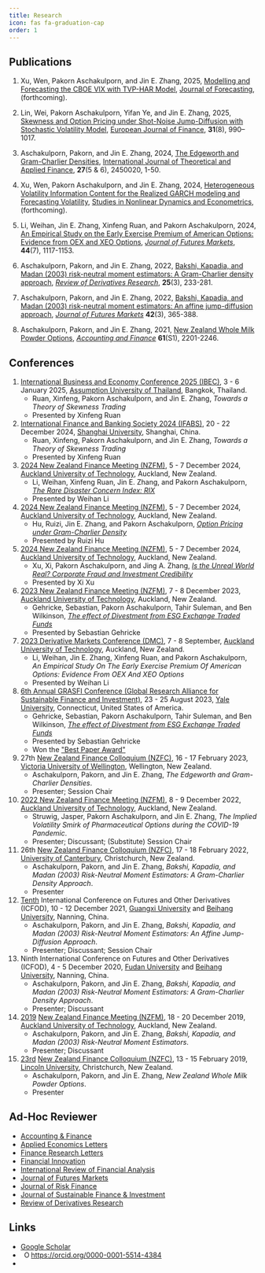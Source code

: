```yaml
---
title: Research
icon: fas fa-graduation-cap
order: 1
---
```


## Publications
1. Xu, Wen, Pakorn Aschakulporn, and Jin E. Zhang, 2025, [Modelling and Forecasting the CBOE VIX with TVP-HAR Model](https://doi.org/10.1002/for.3260), [Journal of Forecasting](https://onlinelibrary.wiley.com/journal/1099131X), (forthcoming).

1. Lin, Wei, Pakorn Aschakulporn, Yifan Ye, and Jin E. Zhang, 2025, [Skewness and Option Pricing under Shot-Noise Jump-Diffusion with Stochastic Volatility Model](https://doi.org/10.1080/1351847X.2025.2453750), [European Journal of Finance](https://www.tandfonline.com/journals/rejf20), **31**(8), 990–1017.

1. Aschakulporn, Pakorn, and Jin E. Zhang, 2024, [The Edgeworth and Gram-Charlier Densities](https://www.worldscientific.com/share/9WKFSPNVQDQCS5DWD9I5?target=10.1142/S0219024924500201), [International Journal of Theoretical and Applied Finance](https://www.worldscientific.com/worldscinet/ijtaf), **27**(5 & 6), 2450020, 1-50.

1. Xu, Wen, Pakorn Aschakulporn, and Jin E. Zhang, 2024, [Heterogeneous Volatility Information Content for the Realized GARCH modeling and Forecasting Volatility](https://doi.org/10.1515/snde-2024-0013), [Studies in Nonlinear Dynamics and Econometrics](https://www.degruyter.com/journal/key/snde/html), (forthcoming).

1. Li, Weihan, Jin E. Zhang, Xinfeng Ruan, and Pakorn Aschakulporn, 2024, [An Empirical Study on the Early Exercise Premium of American Options: Evidence from OEX and XEO Options](https://doi.org/10.1002/fut.22508), [*Journal of Futures Markets*](https://onlinelibrary.wiley.com/journal/10969934), **44**(7), 1117-1153.

1. Aschakulporn, Pakorn, and Jin E. Zhang, 2022, [Bakshi, Kapadia, and Madan (2003) risk-neutral moment estimators: A Gram-Charlier density approach](https://link.springer.com/article/10.1007/s11147-022-09187-x), [*Review of Derivatives Research*](https://www.springer.com/journal/11147), **25**(3), 233-281.

1. Aschakulporn, Pakorn, and Jin E. Zhang, 2022, [Bakshi, Kapadia, and Madan (2003) risk-neutral moment estimators: An affine jump-diffusion approach](https://onlinelibrary.wiley.com/share/author/ECBFPGMCDSNCGXD6X6RH?target=10.1002/fut.22280), [*Journal of Futures Markets*](https://onlinelibrary.wiley.com/journal/10969934) **42**(3), 365-388.

1. Aschakulporn, Pakorn, and Jin E. Zhang, 2021, [New Zealand Whole Milk Powder Options](https://onlinelibrary.wiley.com/share/author/V3DEQPUW7F9BI8UCJPTG?target=10.1111/acfi.12660), [*Accounting and Finance*](https://onlinelibrary.wiley.com/journal/1467629x) **61**(S1), 2201-2246.



## Conferences
1. [International Business and Economy Conference 2025 (IBEC)](https://ibec-info.org/2025/conference-programme), 3 - 6 January 2025, [Assumption University of Thailand](https://www.au.edu/), Bangkok, Thailand.
    - Ruan, Xinfeng, Pakorn Aschakulporn, and Jin E. Zhang, *Towards a Theory of Skewness Trading*
    - Presented by Xinfeng Ruan
1. [International Finance and Banking Society 2024 (IFABS)](https://www.ifabs.org/ifabs2024shanghai), 20 - 22 December 2024, [Shanghai University](https://en.shu.edu.cn/), Shanghai, China.
    - Ruan, Xinfeng, Pakorn Aschakulporn, and Jin E. Zhang, *Towards a Theory of Skewness Trading*
    - Presented by Xinfeng Ruan
1. [2024 New Zealand Finance Meeting (NZFM)](https://acfr.aut.ac.nz/conferences-and-events/2024-new-zealand-finance-meeting-programme), 5 - 7 December 2024, [Auckland University of Technology](https://www.aut.ac.nz/), Auckland, New Zealand.
    - Li, Weihan, Xinfeng Ruan, Jin E. Zhang, and Pakorn Aschakulporn, [*The Rare Disaster Concern Index: RIX*](https://acfr.aut.ac.nz/__data/assets/pdf_file/0003/918408/RIX.pdf)
    - Presented by Weihan Li
1. [2024 New Zealand Finance Meeting (NZFM)](https://acfr.aut.ac.nz/conferences-and-events/2024-new-zealand-finance-meeting-programme), 5 - 7 December 2024, [Auckland University of Technology](https://www.aut.ac.nz/), Auckland, New Zealand.
    - Hu, Ruizi, Jin E. Zhang, and Pakorn Aschakulporn, [*Option Pricing under Gram-Charlier Density*](https://acfr.aut.ac.nz/__data/assets/pdf_file/0008/925874/925875_Hu_Option-Pricing-under-Gram-Charlier-Density.pdf)
    - Presented by Ruizi Hu
1. [2024 New Zealand Finance Meeting (NZFM)](https://acfr.aut.ac.nz/conferences-and-events/2024-new-zealand-finance-meeting-programme), 5 - 7 December 2024, [Auckland University of Technology](https://www.aut.ac.nz/), Auckland, New Zealand.
    - Xu, Xi, Pakorn Aschakulporn, and Jing A. Zhang, [*Is the Unreal World Real? Corporate Fraud and Investment Credibility*](https://acfr.aut.ac.nz/__data/assets/pdf_file/0010/925714/Is-the-unreal-world-real-Corporate-fraud-and-investment-credibility.pdf)
    - Presented by Xi Xu
1. [2023 New Zealand Finance Meeting (NZFM)](https://acfr.aut.ac.nz/conferences-and-events/2023-nzfm), 7 - 8 December 2023, [Auckland University of Technology](https://www.aut.ac.nz/), Auckland, New Zealand.
    - Gehricke, Sebastian, Pakorn Aschakulporn, Tahir Suleman, and Ben Wilkinson, [*The effect of Divestment from ESG Exchange Traded Funds*](https://acfr.aut.ac.nz/__data/assets/pdf_file/0006/832182/Sebastian-Gehricke-et-al-2023-ESG-ETF-Divestment-Working-Paper.pdf)
    - Presented by Sebastian Gehricke
1. [2023 Derivative Markets Conference (DMC)](https://acfr.aut.ac.nz/conferences-and-events/2023-derivative-markets-conference/dmc-2023-full-academic-programme), 7 - 8 September, [Auckland University of Technology](https://www.aut.ac.nz/), Auckland, New Zealand.
    - Li, Weihan, Jin E. Zhang, Xinfeng Ruan, and Pakorn Aschakulporn, *An Empirical Study On The Early Exercise Premium Of American Options: Evidence From OEX And XEO Options*
    - Presented by Weihan Li
1. [6th Annual GRASFI Conference (Global Research Alliance for Sustainable Finance and Investment)](https://sustainablefinancealliance.org/annual-conference/2023-schedule/), 23 - 25 August 2023, [Yale University](https://www.yale.edu/), Connecticut, United States of America.
    - Gehricke, Sebastian, Pakorn Aschakulporn, Tahir Suleman, and Ben Wilkinson, [*The effect of Divestment from ESG Exchange Traded Funds*](https://sustainablefinancealliance.org/blog/paper/the-effect-of-divestment-from-esg-exchange-traded-funds/)
    - Presented by Sebastian Gehricke
    - Won the ["Best Paper Award"](https://www.linkedin.com/posts/iigf_home-activity-7105094025321320448-D95d/)
1. 27th [New Zealand Finance Colloquium (NZFC)](https://www.nzfc.ac.nz/), 16 - 17 February 2023, [Victoria University of Wellington](https://www.wgtn.ac.nz/), Wellington, New Zealand.
    - Aschakulporn, Pakorn, and Jin E. Zhang, *The Edgeworth and Gram-Charlier Densities*.
    - Presenter; Session Chair
1. [2022 New Zealand Finance Meeting (NZFM)](https://acfr.aut.ac.nz/conferences-and-events/2022-new-zealand-finance-meeting), 8 - 9 December 2022, [Auckland University of Technology](https://www.aut.ac.nz/), Auckland, New Zealand.
    - Struwig, Jasper, Pakorn Aschakulporn, and Jin E. Zhang, *The Implied Volatility Smirk of Pharmaceutical Options during the COVID-19 Pandemic*.
    - Presenter; Discussant; (Substitute) Session Chair
1. 26th [New Zealand Finance Colloquium (NZFC)](https://www.nzfc.ac.nz/), 17 - 18 February 2022, [University of Canterbury](https://www.canterbury.ac.nz/), Christchurch, New Zealand.
    - Aschakulporn, Pakorn, and Jin E. Zhang, *Bakshi, Kapadia, and Madan (2003) Risk-Neutral Moment Estimators: A Gram-Charlier Density Approach*.
    - Presenter
1. [Tenth](https://onlinelibrary.wiley.com/pb-assets/assets/10969934/Revised_ICFOD2021%20CALL%20FOR%20PAPERS%20Final%20Version%205%20October%202021%20(003)-1633444332.pdf) International Conference on Futures and Other Derivatives (ICFOD), 10 - 12 December 2021, [Guangxi University](https://english.gxu.edu.cn/) and [Beihang University](https://ev.buaa.edu.cn/), Nanning, China.
    - Aschakulporn, Pakorn, and Jin E. Zhang, *Bakshi, Kapadia, and Madan (2003) Risk-Neutral Moment Estimators: An Affine Jump-Diffusion Approach*.
    - Presenter; Discussant; Session Chair
1. Ninth International Conference on Futures and Other Derivatives (ICFOD), 4 - 5 December 2020, [Fudan University](https://www.fudan.edu.cn/en/) and [Beihang University](https://ev.buaa.edu.cn/), Nanning, China.
    - Aschakulporn, Pakorn, and Jin E. Zhang, *Bakshi, Kapadia, and Madan (2003) Risk-Neutral Moment Estimators: A Gram-Charlier Density Approach*.
    - Presenter; Discussant
1. [2019](https://acfr.aut.ac.nz/__data/assets/pdf_file/0013/330115/2019-NEW-ZEALAND-FINANCE-MEETING-FULL-PROGRAMME-FINAL.pdf) [New Zealand Finance Meeting (NZFM)](https://acfr.aut.ac.nz/conferences-and-events/past-conferences-and-events/2019-new-zealand-finance-meeting), 18 - 20 December 2019, [Auckland University of Technology](https://www.aut.ac.nz/), Auckland, New Zealand.
    - Aschakulporn, Pakorn, and Jin E. Zhang, *Bakshi, Kapadia, and Madan (2003) Risk-Neutral Moment Estimators*.
    - Presenter; Discussant
1. [23rd](https://www.nzfc.ac.nz/documents/2019/Colloquium.pdf) [New Zealand Finance Colloquium (NZFC)](https://www.nzfc.ac.nz/), 13 - 15 February 2019, [Lincoln University](https://www.lincoln.ac.nz/), Christchurch, New Zealand.
    - Aschakulporn, Pakorn, and Jin E. Zhang, *New Zealand Whole Milk Powder Options*.
    - Presenter

<!--
## Working Papers
- Aschakulporn, Pakorn, and Jin E. Zhang, 2021, Bakshi, Kapadia, and Madan (2003) Risk-Neutral Moment Estimators: An Affine Jump-Diffusion Approach, Submitted for publication.
- Struwig, Jasper, Pakorn Aschakulporn, and Jin E. Zhang, 2021, The Implied Volatility Smirk of Johnson & Johnson Options during the 2009 H1N1 Pandemic, Under revision.
- Castaing, Andre, Pakorn Aschakulporn, and Jin E. Zhang, 2019, The Impact of Brexit on the Implied Volatility Smirk of the British Pound, Under revision.
-->

## Ad-Hoc Reviewer
- [Accounting & Finance](https://onlinelibrary.wiley.com/journal/1467629x)
- [Applied Economics Letters](https://www.tandfonline.com/journals/rael20)
- [Finance Research Letters](https://www.sciencedirect.com/journal/finance-research-letters)
- [Financial Innovation](https://jfin-swufe.springeropen.com/)
- [International Review of Financial Analysis](https://www.sciencedirect.com/journal/international-review-of-financial-analysis)
- [Journal of Futures Markets](https://onlinelibrary.wiley.com/journal/10969934)
- [Journal of Risk Finance](https://www.emeraldgrouppublishing.com/journal/jrf)
- [Journal of Sustainable Finance & Investment](https://www.tandfonline.com/journals/tsfi20)
- [Review of Derivatives Research](https://www.springer.com/journal/11147)

## Links
- [Google Scholar](https://scholar.google.co.nz/citations?user=GSjsAVAAAAAJ)
- <a id="cy-effective-orcid-url" class="underline" href="https://orcid.org/0000-0001-5514-4384" target="orcid.widget" rel="me noopener noreferrer" style="vertical-align: top"><img src="https://orcid.org/sites/default/files/images/orcid_16x16.png" style="width: 1em; margin-inline-start: 0.5em" alt="ORCID iD icon"/>https://orcid.org/0000-0001-5514-4384</a>
- <span id="badgeCont805"><script type="text/javascript" src="https://publons.com/mashlets?el=badgeCont805&rid=AAX-2502-2021"></script></span>

